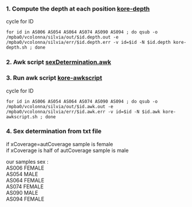 
### 1. Compute the depth at each position [kore-depth](jobs/kore-depth.sh)
cycle for ID
```
for id in AS006 AS054 AS064 AS074 AS090 AS094 ; do qsub -o /mpba0/vcolonna/silvia/out/$id.depth.out -e /mpba0/vcolonna/silvia/err/$id.depth.err -v id=$id -N $id.depth kore-depth.sh ; done 

```
### 2. Awk script [sexDetermination.awk](sexDetermination.awk)

### 3. Run awk script [kore-awkscript](jobs/kore-awkscript.sh)
cycle for ID
```
for id in AS006 AS054 AS064 AS074 AS090 AS094 ; do qsub -o /mpba0/vcolonna/silvia/out/$id.awk.out -e /mpba0/vcolonna/silvia/err/$id.awk.err -v id=$id -N $id.awk kore-awkscript.sh ; done 

```
### 4. Sex determination from txt file
if xCoverage=autCoverage sample is female  
if xCoverage is half of autCoverage sample is male

our samples sex :  
AS006 FEMALE  
AS054 MALE  
AS064 FEMALE  
AS074 FEMALE  
AS090 MALE  
AS094 FEMALE  



